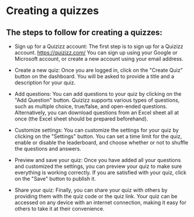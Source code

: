 # Creating a quizzes

## The steps to follow for creating a quizzes:


* Sign up for a Quizizz account: The first step is to sign up for a Quizizz account. https://quizizz.com/ You can sign up using your Google or Microsoft account, or create a new account using your email address.

* Create a new quiz: Once you are logged in, click on the "Create Quiz" button on the dashboard. You will be asked to provide a title and a description for your quiz.

* Add questions: You can add questions to your quiz by clicking on the "Add Question" button. Quizizz supports various types of questions, such as multiple choice, true/false, and open-ended questions. Alternatively, you can download questions from an Excel sheet all at once (the Excel sheet should be prepared beforehand).

* Customize settings: You can customize the settings for your quiz by clicking on the "Settings" button. You can set a time limit for the quiz, enable or disable the leaderboard, and choose whether or not to shuffle the questions and answers.

* Preview and save your quiz: Once you have added all your questions and customized the settings, you can preview your quiz to make sure everything is working correctly. If you are satisfied with your quiz, click on the "Save" button to publish it.

* Share your quiz: Finally, you can share your quiz with others by providing them with the quiz code or the quiz link. Your quiz can be accessed on any device with an internet connection, making it easy for others to take it at their convenience.
